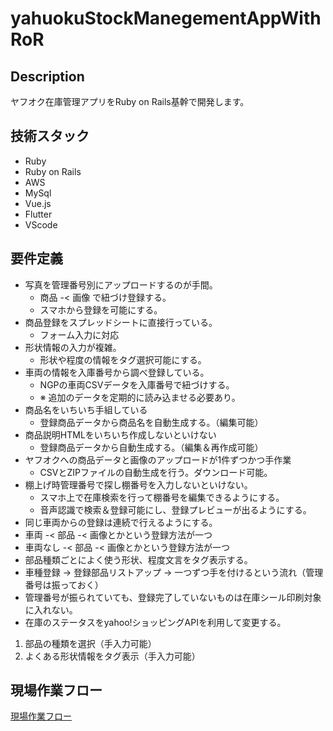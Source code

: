 # yahuokuStockManegementAppWithRoR

## Description

ヤフオク在庫管理アプリをRuby on Rails基幹で開発します。

## 技術スタック

- Ruby
- Ruby on Rails
- AWS
- MySql
- Vue.js
- Flutter
- VScode

## 要件定義

- 写真を管理番号別にアップロードするのが手間。
  - 商品 -< 画像 で紐づけ登録する。
  - スマホから登録を可能にする。
- 商品登録をスプレッドシートに直接行っている。
  - フォーム入力に対応
- 形状情報の入力が複雑。
  - 形状や程度の情報をタグ選択可能にする。
- 車両の情報を入庫番号から調べ登録している。
  - NGPの車両CSVデータを入庫番号で紐づけする。
  - ※ 追加のデータを定期的に読み込ませる必要あり。
- 商品名をいちいち手組している
  - 登録商品データから商品名を自動生成する。（編集可能）
- 商品説明HTMLをいちいち作成しないといけない
  - 登録商品データから自動生成する。（編集＆再作成可能）
- ヤフオクへの商品データと画像のアップロードが1件ずつかつ手作業
  - CSVとZIPファイルの自動生成を行う。ダウンロード可能。
- 棚上げ時管理番号で探し棚番号を入力しないといけない。
  - スマホ上で在庫検索を行って棚番号を編集できるようにする。
  - 音声認識で検索＆登録可能にし、登録プレビューが出るようにする。
-  同じ車両からの登録は連続で行えるようにする。
  - 車両 -< 部品 -< 画像とかという登録方法が一つ
  - 車両なし -< 部品 -< 画像とかという登録方法が一つ
- 部品種類ごとによく使う形状、程度文言をタグ表示する。
- 車種登録 → 登録部品リストアップ → 一つずつ手を付けるという流れ（管理番号は振っておく）
- 管理番号が振られていても、登録完了していないものは在庫シール印刷対象に入れない。
- 在庫のステータスをyahoo!ショッピングAPIを利用して変更する。

1. 部品の種類を選択（手入力可能）
2. よくある形状情報をタグ表示（手入力可能）

## 現場作業フロー
[現場作業フロー](https://docs.google.com/spreadsheets/d/1CCfhtsdbCOP2Au_lwMvG9FRbsbBJtt4OBNNqlyF7p1g/edit#gid=172319438 "現場作業フローを確認")
